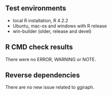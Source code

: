 ## Test environments

* local R installation, R 4.2.2
* Ubuntu, mac-os and windows with R release
* win-builder (older, release and devel)

## R CMD check results

There were no ERROR, WARNING or NOTE.

## Reverse dependencies

There are no new issue related to ggiraph.
